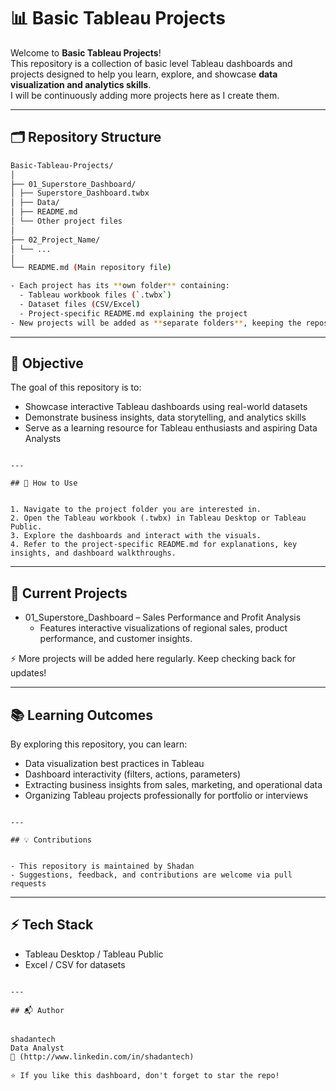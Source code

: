 # 📊 Basic Tableau Projects

Welcome to **Basic Tableau Projects**!  
This repository is a collection of basic level Tableau dashboards and projects designed to help you learn, explore, and showcase **data visualization and analytics skills**.  
I will be continuously adding more projects here as I create them.

---

## 🗂 Repository Structure

```bash
Basic-Tableau-Projects/
│
├── 01_Superstore_Dashboard/
│ ├── Superstore_Dashboard.twbx
│ ├── Data/
│ ├── README.md
│ └── Other project files
│
├── 02_Project_Name/
│ └── ...
│
└── README.md (Main repository file)

- Each project has its **own folder** containing:
  - Tableau workbook files (`.twbx`)
  - Dataset files (CSV/Excel)
  - Project-specific README.md explaining the project  
- New projects will be added as **separate folders**, keeping the repository organized and easy to navigate.
```

---

## 🚀 Objective

The goal of this repository is to:

- Showcase interactive Tableau dashboards using real-world datasets
- Demonstrate business insights, data storytelling, and analytics skills
- Serve as a learning resource for Tableau enthusiasts and aspiring Data Analysts
```

---

## 📌 How to Use


1. Navigate to the project folder you are interested in.
2. Open the Tableau workbook (.twbx) in Tableau Desktop or Tableau Public.
3. Explore the dashboards and interact with the visuals.
4. Refer to the project-specific README.md for explanations, key insights, and dashboard walkthroughs.
```

---

## 🧩 Current Projects


- 01_Superstore_Dashboard – Sales Performance and Profit Analysis
  - Features interactive visualizations of regional sales, product performance, and customer insights.

⚡ More projects will be added here regularly. Keep checking back for updates!


---

## 📚 Learning Outcomes


By exploring this repository, you can learn:

- Data visualization best practices in Tableau
- Dashboard interactivity (filters, actions, parameters)
- Extracting business insights from sales, marketing, and operational data
- Organizing Tableau projects professionally for portfolio or interviews
```

---

## 💡 Contributions


- This repository is maintained by Shadan
- Suggestions, feedback, and contributions are welcome via pull requests
```

---

## ⚡ Tech Stack


- Tableau Desktop / Tableau Public
- Excel / CSV for datasets
```

---

## 📬 Author


shadantech
Data Analyst
🔗 (http://www.linkedin.com/in/shadantech)

⭐ If you like this dashboard, don't forget to star the repo!




